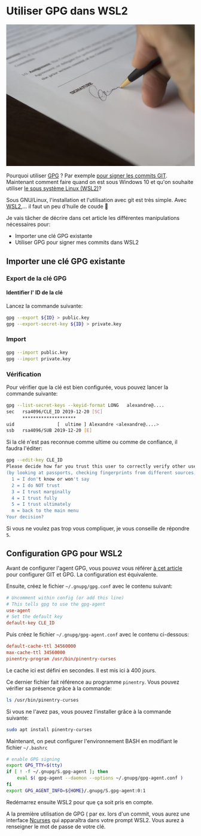 # Utiliser GPG dans WSL2


![pexel photo](/assets/images/2021/05/pexels-photo-261621.jpeg)

Pourquoi utiliser [GPG](https://fr.wikipedia.org/wiki/GNU_Privacy_Guard) ? Par exemple [pour signer les commits GIT](https://blog.touret.info/2019/08/09/verifier-les-commit-git-avec-gpg/). Maintenant comment faire quand on est sous Windows 10 et qu'on souhaite utiliser [le sous système Linux (WSL2)](https://docs.microsoft.com/en-us/windows/wsl/install-win10)?


Sous GNU/Linux, l'installation et l'utilisation avec git est très simple. Avec [WSL2](https://docs.microsoft.com/en-us/windows/wsl/install-win10),&#8230; il faut un peu d'huile de coude 🙂

Je vais tâcher de décrire dans cet article les différentes manipulations nécessaires pour:

  * Importer une clé GPG existante
  * Utiliser GPG pour signer mes commits dans WSL2

## Importer une clé GPG existante

### Export de la clé GPG

#### Identifier l' ID de la clé

Lancez la commande suivante:

```bash
gpg --export ${ID} > public.key
gpg --export-secret-key ${ID} > private.key
```


### Import

```bash
gpg --import public.key
gpg --import private.key
```


### Vérification

Pour vérifier que la clé est bien configurée, vous pouvez lancer la commande suivante:

```bash
gpg --list-secret-keys --keyid-format LONG   alexandre@....
sec   rsa4096/CLE_ID 2019-12-20 [SC]
      ********************
uid                [  ultime ] Alexandre <alexandre@....>
ssb   rsa4096/SUB 2019-12-20 [E]

```


Si la clé n'est pas reconnue comme ultime ou comme de confiance, il faudra l'éditer:

```bash
gpg --edit-key CLE_ID
Please decide how far you trust this user to correctly verify other users' keys
(by looking at passports, checking fingerprints from different sources, etc.)
  1 = I don't know or won't say
  2 = I do NOT trust
  3 = I trust marginally
  4 = I trust fully
  5 = I trust ultimately
  m = back to the main menu
Your decision? 
```


Si vous ne voulez pas trop vous compliquer, je vous conseille de répondre `5`.

## Configuration GPG pour WSL2

Avant de configurer l'agent GPG, vous pouvez vous référer [à cet article](https://blog.touret.info/2019/08/09/verifier-les-commit-git-avec-gpg/) pour configurer GIT et GPG. La configuration est équivalente.

Ensuite, créez le fichier `~/.gnupg/gpg.conf` avec le contenu suivant:

```conf
# Uncomment within config (or add this line)
# This tells gpg to use the gpg-agent
use-agent
# Set the default key
default-key CLE_ID
```


Puis créez le fichier `~/.gnupg/gpg-agent.conf` avec le contenu ci-dessous:

```conf
default-cache-ttl 34560000
max-cache-ttl 34560000
pinentry-program /usr/bin/pinentry-curses
```


Le cache ici est défini en secondes. Il est mis ici à 400 jours.

Ce dernier fichier fait référence au programme `pinentry`. Vous pouvez vérifier sa présence grâce à la commande:

```bash
ls /usr/bin/pinentry-curses 
```


Si vous ne l'avez pas, vous pouvez l'installer grâce à la commande suivante:

```bash
sudo apt install pinentry-curses
```


Maintenant, on peut configurer l'environnement BASH en modifiant le fichier `~/.bashrc`

```bash
# enable GPG signing
export GPG_TTY=$(tty)
if [ ! -f ~/.gnupg/S.gpg-agent ]; then
    eval $( gpg-agent --daemon --options ~/.gnupg/gpg-agent.conf )
fi
export GPG_AGENT_INFO=${HOME}/.gnupg/S.gpg-agent:0:1
```


Redémarrez ensuite WSL2 pour que ça soit pris en compte. 

A la première utilisation de GPG ( par ex. lors d'un commit, vous aurez une interface [Ncurses](https://fr.wikipedia.org/wiki/Ncurses) qui apparaîtra dans votre prompt WSL2. Vous aurez à renseigner le mot de passe de votre clé.
